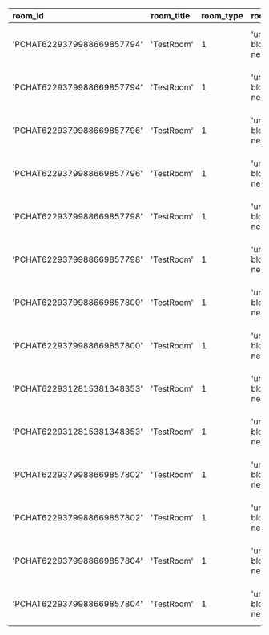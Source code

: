 |**room_id**|**room_title**|**room_type**|**room_account**|**account_role**|**account_status**|**room_user**|**user_role**|**user_status**|
|:--|:--|:--|:--|:--|:--|:--|:--|:--|
|'PCHAT6229379988669857794'|'TestRoom'|1|'urn:core-ib-bloomberg-net:10000001'|0|0|'urn:identity-ib-bloomberg-net:1:0:urn:core-ib-bloomberg-net:20000001:uuid=20000001'|7|0|
|'PCHAT6229379988669857794'|'TestRoom'|1|'urn:core-ib-bloomberg-net:10000002'|0|0|'urn:identity-ib-bloomberg-net:1:0:urn:core-ib-bloomberg-net:20000002:uuid=20000002'|1|0|
|'PCHAT6229379988669857796'|'TestRoom'|1|'urn:core-ib-bloomberg-net:10000001'|0|0|'urn:identity-ib-bloomberg-net:1:0:urn:core-ib-bloomberg-net:20000001:uuid=20000001'|7|0|
|'PCHAT6229379988669857796'|'TestRoom'|1|'urn:core-ib-bloomberg-net:10000002'|0|0|'urn:identity-ib-bloomberg-net:1:0:urn:core-ib-bloomberg-net:20000002:uuid=20000002'|2|0|
|'PCHAT6229379988669857798'|'TestRoom'|1|'urn:core-ib-bloomberg-net:10000001'|0|0|'urn:identity-ib-bloomberg-net:1:0:urn:core-ib-bloomberg-net:20000001:uuid=20000001'|7|0|
|'PCHAT6229379988669857798'|'TestRoom'|1|'urn:core-ib-bloomberg-net:10000002'|0|0|'urn:identity-ib-bloomberg-net:1:0:urn:core-ib-bloomberg-net:20000002:uuid=20000002'|3|0|
|'PCHAT6229379988669857800'|'TestRoom'|1|'urn:core-ib-bloomberg-net:10000001'|0|0|'urn:identity-ib-bloomberg-net:1:0:urn:core-ib-bloomberg-net:20000001:uuid=20000001'|7|0|
|'PCHAT6229379988669857800'|'TestRoom'|1|'urn:core-ib-bloomberg-net:10000002'|0|0|'urn:identity-ib-bloomberg-net:1:0:urn:core-ib-bloomberg-net:20000002:uuid=20000002'|4|0|
|'PCHAT6229312815381348353'|'TestRoom'|1|'urn:core-ib-bloomberg-net:6354755'|0|0|'urn:identity-ib-bloomberg-net:1:0:urn:core-ib-bloomberg-net:6354755:uuid=6354755'|3|0|
|'PCHAT6229312815381348353'|'TestRoom'|1|'urn:core-ib-bloomberg-net:63547551'|0|4|'urn:identity-ib-bloomberg-net:1:0:urn:core-ib-bloomberg-net:63547551:uuid=63547551'|2|4|
|'PCHAT6229379988669857802'|'TestRoom'|1|'urn:core-ib-bloomberg-net:10000001'|0|0|'urn:identity-ib-bloomberg-net:1:0:urn:core-ib-bloomberg-net:20000001:uuid=20000001'|7|0|
|'PCHAT6229379988669857802'|'TestRoom'|1|'urn:core-ib-bloomberg-net:10000002'|0|0|'urn:identity-ib-bloomberg-net:1:0:urn:core-ib-bloomberg-net:20000002:uuid=20000002'|5|0|
|'PCHAT6229379988669857804'|'TestRoom'|1|'urn:core-ib-bloomberg-net:10000001'|0|0|'urn:identity-ib-bloomberg-net:1:0:urn:core-ib-bloomberg-net:20000001:uuid=20000001'|7|0|
|'PCHAT6229379988669857804'|'TestRoom'|1|'urn:core-ib-bloomberg-net:10000002'|0|0|'urn:identity-ib-bloomberg-net:1:0:urn:core-ib-bloomberg-net:20000002:uuid=20000002'|6|0|
